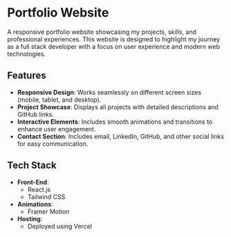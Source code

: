 # Portfolio Website

A responsive portfolio website showcasing my projects, skills, and professional experiences. This website is designed to highlight my journey as a full stack developer with a focus on user experience and modern web technologies.

## Features

- **Responsive Design**: Works seamlessly on different screen sizes (mobile, tablet, and desktop).
- **Project Showcase**: Displays all projects with detailed descriptions and GitHub links.
- **Interactive Elements**: Includes smooth animations and transitions to enhance user engagement.
- **Contact Section**: Includes email, LinkedIn, GitHub, and other social links for easy communication.

## Tech Stack

- **Front-End**: 
  - React.js
  - Tailwind CSS
- **Animations**: 
  - Framer Motion
- **Hosting**: 
  - Deployed using Vercel
